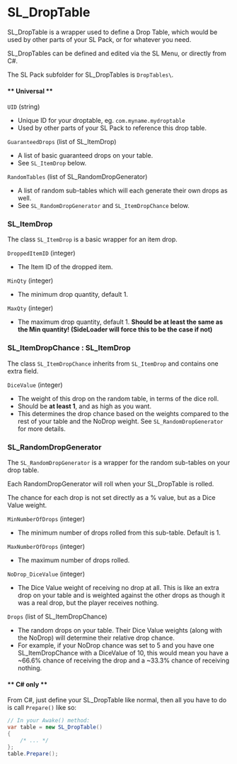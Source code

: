 # SL_DropTable

SL_DropTable is a wrapper used to define a Drop Table, which would be used by other parts of your SL Pack, or for whatever you need.

SL_DropTables can be defined and edited via the SL Menu, or directly from C#.

The SL Pack subfolder for SL_DropTables is `DropTables\`.

<!-- tabs:start -->

#### ** Universal **

`UID` (string)
* Unique ID for your droptable, eg. `com.myname.mydroptable`
* Used by other parts of your SL Pack to reference this drop table.

`GuaranteedDrops` (list of SL_ItemDrop)
* A list of basic guaranteed drops on your table.
* See `SL_ItemDrop` below.

`RandomTables` (list of SL_RandomDropGenerator)
* A list of random sub-tables which will each generate their own drops as well.
* See `SL_RandomDropGenerator` and `SL_ItemDropChance` below.

### SL_ItemDrop
The class `SL_ItemDrop` is a basic wrapper for an item drop.

`DroppedItemID` (integer)
* The Item ID of the dropped item.

`MinQty` (integer)
* The minimum drop quantity, default 1.

`MaxQty` (integer)
* The maximum drop quantity, default 1. <b>Should be at least the same as the Min quantity! (SideLoader will force this to be the case if not)</b>

### SL_ItemDropChance : SL_ItemDrop

The class `SL_ItemDropChance` inherits from `SL_ItemDrop` and contains one extra field.

`DiceValue` (integer)
* The weight of this drop on the random table, in terms of the dice roll.
* Should be <b>at least 1</b>, and as high as you want.
* This determines the drop chance based on the weights compared to the rest of your table and the NoDrop weight. See `SL_RandomDropGenerator` for more details.

### SL_RandomDropGenerator

The `SL_RandomDropGenerator` is a wrapper for the random sub-tables on your drop table.

Each RandomDropGenerator will roll when your SL_DropTable is rolled.

The chance for each drop is not set directly as a % value, but as a Dice Value weight. 

`MinNumberOfDrops` (integer)
* The minimum number of drops rolled from this sub-table. Default is 1.

`MaxNumberOfDrops` (integer)
* The maximum number of drops rolled.

`NoDrop_DiceValue` (integer)
* The Dice Value weight of receiving no drop at all. This is like an extra drop on your table and is weighted against the other drops as though it was a real drop, but the player receives nothing.

`Drops` (list of SL_ItemDropChance)
* The random drops on your table. Their Dice Value weights (along with the NoDrop) will determine their relative drop chance.
* For example, if your NoDrop chance was set to 5 and you have one SL_ItemDropChance with a DiceValue of 10, this would mean you have a ~66.6% chance of receiving the drop and a ~33.3% chance of receiving nothing.

#### ** C# only **

From C#, just define your SL_DropTable like normal, then all you have to do is call `Prepare()` like so:

```csharp
// In your Awake() method:
var table = new SL_DropTable()
{
	/* ... */
};
table.Prepare();
```

<!-- tabs:end -->